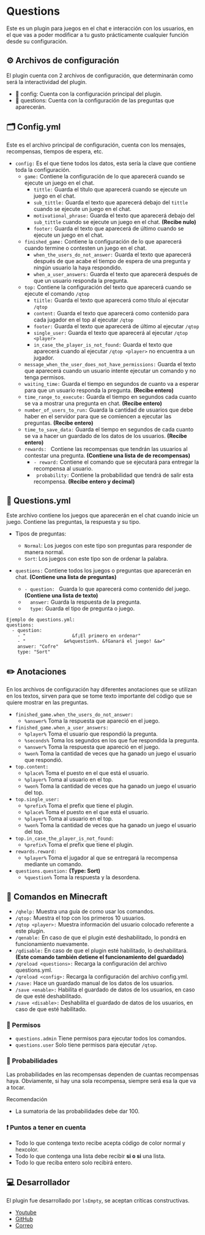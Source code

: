 # Questions
Este es un plugin para juegos en el chat e interacción con los usuarios, en el que vas a poder modificar a tu gusto prácticamente cualquier función desde su configuración.

## ⚙️ Archivos de configuración
El plugin cuenta con 2 archivos de configuración, que determinarán como será la interactividad del plugin.

- 🔧 config: Cuenta con la configuración principal del plugin.
- 🤔 questions: Cuenta con la configuración de las preguntas que aparecerán.

## 🗂️ Config.yml
Este es el archivo principal de configuración, cuenta con los mensajes, recompensas, tiempos de espera, etc.

- `config:` Es el que tiene todos los datos, esta sería la clave que contiene toda la configuración.
  - `game:` Contiene la configuración de lo que aparecerá cuando se ejecute un juego en el chat.
    - `tittle:` Guarda el título que aparecerá cuando se ejecute un juego en el chat.
    - `sub_tittle:` Guarda el texto que aparecerá debajo del `tittle` cuando se ejecute un juego en el chat.
    - `motivational_phrase:` Guarda el texto que aparecerá debajo del `sub_tittle` cuando se ejecute un juego en el chat. **(Recibe nulo)**
    - `footer:` Guarda el texto que aparecerá de último cuando se ejecute un juego en el chat.
  - `finished_game:` Contiene la configuración de lo que aparecerá cuando termine o contesten un juego en el chat.
    - `when_the_users_do_not_answer:` Guarda el texto que aparecerá después de que acabe el tiempo de espera de una pregunta y ningún usuario la haya respondido.
    - `when_a_user_answers:` Guarda el texto que aparecerá después de que un usuario responda la pregunta.
  - `top:` Contiene la configuración del texto que aparecerá cuando se ejecute el comando `/qtop`
    - `tiitle:` Guarda el texto que aparecerá como título al ejecutar `/qtop`
    - `content:` Guarda el texto que aparecerá como contenido para cada jugador en el top al ejecutar `/qtop`
    - `footer:` Guarda el texto que aparecerá de último al ejecutar `/qtop`
    - `single_user:` Guarda el texto que aparecerá al ejecutar `/qtop <player>`
    - `in_case_the_player_is_not_found:` Guarda el texto que aparecerá cuando al ejecutar `/qtop <player>` no encuentra a un jugador.
  - `message_when_the_user_does_not_have_permissions:` Guarda el texto que aparecerá cuando un usuario intente ejecutar un comando y no tenga permisos.
  - `waiting_time:` Guarda el tiempo en segundos de cuanto va a esperar para que un usuario responda la pregunta. **(Recibe entero)**
  - `time_range_to_execute:` Guarda el tiempo en segundos cada cuanto se va a mostrar una pregunta en chat. **(Recibe entero)**
  - `number_of_users_to_run:` Guarda la cantidad de usuarios que debe haber en el servidor para que se comiencen a ejecutar las preguntas. **(Recibe entero)**
  - `time_to_save_data:` Guarda el tiempo en segundos de cada cuanto se va a hacer un guardado de los datos de los usuarios. **(Recibe entero)**
  - `rewards: ` Contiene las recompensas que tendrán las usuarios al contestar una pregunta. **(Contiene una lista de de recompensas)**
    - `- reward:` Contiene el comando que se ejecutará para entregar la recompensa al usuario.
    - `  probability: ` Contiene la probabilidad que tendrá de salir esta recompensa. **(Recibe entero y decimal)**

## 📝 Questions.yml
Este archivo contiene los juegos que aparecerán en el chat cuando inicie un juego. Contiene las preguntas, la respuesta y su tipo.

- Tipos de preguntas:
  - `Normal`: Los juegos con este tipo son preguntas para responder de manera normal.
  - `Sort`: Los juegos con este tipo son de ordenar la palabra.

- `questions:` Contiene todos los juegos o preguntas que aparecerán en chat. **(Contiene una lista de preguntas)**
  - `- question: ` Guarda lo que aparecerá como contenido del juego. **(Contiene una lista de texto)**
  - `  answer:` Guarda la respuesta de la pregunta.
  - `  type:` Guarda el tipo de pregunta o juego.

```
Ejemplo de questions.yml:
questions:
  - question:
    - "                 &f¡El primero en ordenar"
    - "              &e%question%. &fGanará el juego! &a✔"
    answer: "Cofre"
    type: "Sort"
```

## ✏️ Anotaciones
En los archivos de configuración hay diferentes anotaciones que se utilizan en los textos, sirven para que se tome texto importante del código que se quiere mostrar en las preguntas.

- `finished_game.when_the_users_do_not_answer:`
  - `%answer%` Toma la respuesta que apareció en el juego.
- `finished_game.when_a_user_answers:`
  - `%player%` Toma el usuario que respondió la pregunta.
  - `%seconds%` Toma los segundos en los que fue respondida la pregunta.
  - `%answer%` Toma la respuesta que apareció en el juego.
  - `%won%` Toma la cantidad de veces que ha ganado un juego el usuario que respondió.
- `top.content:`
  - `%place%` Toma el puesto en el que está el usuario.
  - `%player%` Toma al usuario en el top.
  - `%won%` Toma la cantidad de veces que ha ganado un juego el usuario del top.
- `top.single_user:`
  - `%prefix%` Toma el prefix que tiene el plugin.
  - `%place%` Toma el puesto en el que está el usuario.
  - `%player%` Toma al usuario en el top.
  - `%won%` Toma la cantidad de veces que ha ganado un juego el usuario del top.
- `top.in_case_the_player_is_not_found:`
  - `%prefix%` Toma el prefix que tiene el plugin.
- `rewards.reward:`
  - `%player%` Toma el jugador al que se entregará la recompensa mediante un comando.
- `questions.question:` **(Type: Sort)**
  - `%question%` Toma la respuesta y la desordena.

## 🧷 Comandos en Minecraft
- `/qhelp:` Muestra una guía de como usar los comandos.
- `/qtop:` Muestra el top con los primeros 10 usuarios.
- `/qtop <player>:` Muestra información del usuario colocado referente a este plugin.
- `/qenable:` En caso de que el plugin esté deshabilitado, lo pondrá en funcionamiento nuevamente.
- `/qdisable:` En caso de que el plugin esté habilitado, lo deshabilitará. **(Este comando también detiene el funcionamiento del guardado)**
- `/qreload <questions>:` Recarga la configuración del archivo questions.yml.
- `/qreload <config>:` Recarga la configuración del archivo config.yml.
- `/save:` Hace un guardado manual de los datos de los usuarios.
- `/save <enable>:` Habilita el guardado de datos de los usuarios, en caso de que esté deshabilitado.
- `/save <disable>:` Deshabilita el guardado de datos de los usuarios, en caso de que esté habilitado.

### 🫧 Permisos
-  `questions.admin` Tiene permisos para ejecutar todos los comandos.
-  `questions.user` Solo tiene permisos para ejecutar `/qtop`.

### 🎲 Probabilidades
Las probabilidades en las recompensas dependen de cuantas recompensas haya. Obviamente, si hay una sola recompensa, siempre será esa la que va a tocar. 

Recomendación
-  La sumatoria de las probabilidades debe dar 100.

### ❗ Puntos a tener en cuenta
-  Todo lo que contenga texto recibe acepta código de color normal y hexcolor.
-  Todo lo que contenga una lista debe recibir **si o si** una lista.
-  Todo lo que reciba entero solo recibirá entero.

## 💻 Desarrollador
El plugin fue desarrollado por `lsEmpty`, se aceptan críticas constructivas.
- [Youtube](https://www.youtube.com/@lsEmpty)
- [GitHub](https://github.com/lsEmpty)
- [Correo](mailto:danielxh794@gmail.com)
